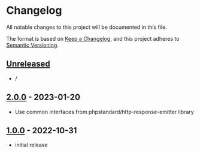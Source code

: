 # Changelog

All notable changes to this project will be documented in this file.

The format is based on [Keep a Changelog],
and this project adheres to [Semantic Versioning].

## [Unreleased]

- /

## [2.0.0] - 2023-01-20

- Use common interfaces from phpstandard/http-response-emitter library

## [1.0.0] - 2022-10-31

- initial release

<!-- Links -->

[keep a changelog]: https://keepachangelog.com/en/1.0.0/
[semantic versioning]: https://semver.org/spec/v2.0.0.html

<!-- Versions -->

[unreleased]: https://github.com/phpstandard/library/compare/v2.0.0...HEAD
[2.0.0]: https://github.com/phpstandard/library/releases/tag/v2.0.0
[1.0.0]: https://github.com/phpstandard/library/releases/tag/v1.0.0
